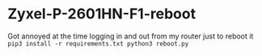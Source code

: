 # Zyxel-P-2601HN-F1-reboot
Got annoyed at the time logging in and out from my router just to reboot it
<code>
pip3 install -r requirements.txt
python3 reboot.py
</code>
